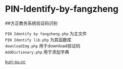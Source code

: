 # PIN-Identify-by-fangzheng
##方正教务系统验证码识别

`PIN Identify by fangzheng.php` 为主文件<br/>
`PIN Identify lib.php` 为其函数库<br/>
`downloadImg.php` 用于download验证码<br/>
`AddDictionary.php` 用于添加字典<br/>


[kuri-su.cc](http://kuri-su.cc "kuri-su.cc")
